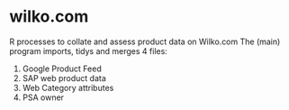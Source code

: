 # wilko.com
R processes to collate and assess product data on Wilko.com
The (main) program imports, tidys and merges 4 files:
  1. Google Product Feed
  2. SAP web product data
  3. Web Category attributes
  4. PSA owner
